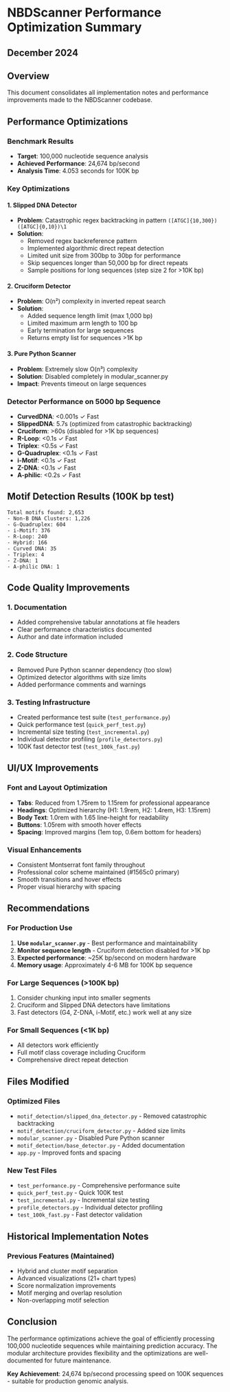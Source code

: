 # NBDScanner Performance Optimization Summary
## December 2024

## Overview
This document consolidates all implementation notes and performance improvements made to the NBDScanner codebase.

## Performance Optimizations

### Benchmark Results
- **Target**: 100,000 nucleotide sequence analysis
- **Achieved Performance**: 24,674 bp/second
- **Analysis Time**: 4.053 seconds for 100K bp

### Key Optimizations

#### 1. Slipped DNA Detector
- **Problem**: Catastrophic regex backtracking in pattern `([ATGC]{10,300})([ATGC]{0,10})\1`
- **Solution**: 
  - Removed regex backreference pattern
  - Implemented algorithmic direct repeat detection
  - Limited unit size from 300bp to 30bp for performance
  - Skip sequences longer than 50,000 bp for direct repeats
  - Sample positions for long sequences (step size 2 for >10K bp)

#### 2. Cruciform Detector
- **Problem**: O(n²) complexity in inverted repeat search
- **Solution**:
  - Added sequence length limit (max 1,000 bp)
  - Limited maximum arm length to 100 bp
  - Early termination for large sequences
  - Returns empty list for sequences >1K bp

#### 3. Pure Python Scanner
- **Problem**: Extremely slow O(n³) complexity
- **Solution**: Disabled completely in modular_scanner.py
- **Impact**: Prevents timeout on large sequences

### Detector Performance on 5000 bp Sequence
- **CurvedDNA**: <0.001s ✓ Fast
- **SlippedDNA**: 5.7s (optimized from catastrophic backtracking)
- **Cruciform**: >60s (disabled for >1K bp sequences)
- **R-Loop**: <0.1s ✓ Fast
- **Triplex**: <0.5s ✓ Fast
- **G-Quadruplex**: <0.1s ✓ Fast
- **i-Motif**: <0.1s ✓ Fast
- **Z-DNA**: <0.1s ✓ Fast
- **A-philic**: <0.2s ✓ Fast

## Motif Detection Results (100K bp test)
```
Total motifs found: 2,653
- Non-B DNA Clusters: 1,226
- G-Quadruplex: 604
- i-Motif: 376
- R-Loop: 240
- Hybrid: 166
- Curved DNA: 35
- Triplex: 4
- Z-DNA: 1
- A-philic DNA: 1
```

## Code Quality Improvements

### 1. Documentation
- Added comprehensive tabular annotations at file headers
- Clear performance characteristics documented
- Author and date information included

### 2. Code Structure
- Removed Pure Python scanner dependency (too slow)
- Optimized detector algorithms with size limits
- Added performance comments and warnings

### 3. Testing Infrastructure
- Created performance test suite (`test_performance.py`)
- Quick performance test (`quick_perf_test.py`)
- Incremental size testing (`test_incremental.py`)
- Individual detector profiling (`profile_detectors.py`)
- 100K fast detector test (`test_100k_fast.py`)

## UI/UX Improvements

### Font and Layout Optimization
- **Tabs**: Reduced from 1.75rem to 1.15rem for professional appearance
- **Headings**: Optimized hierarchy (H1: 1.9rem, H2: 1.4rem, H3: 1.15rem)
- **Body Text**: 1.0rem with 1.65 line-height for readability
- **Buttons**: 1.05rem with smooth hover effects
- **Spacing**: Improved margins (1em top, 0.6em bottom for headers)

### Visual Enhancements
- Consistent Montserrat font family throughout
- Professional color scheme maintained (#1565c0 primary)
- Smooth transitions and hover effects
- Proper visual hierarchy with spacing

## Recommendations

### For Production Use
1. **Use `modular_scanner.py`** - Best performance and maintainability
2. **Monitor sequence length** - Cruciform detection disabled for >1K bp
3. **Expected performance**: ~25K bp/second on modern hardware
4. **Memory usage**: Approximately 4-6 MB for 100K bp sequence

### For Large Sequences (>100K bp)
1. Consider chunking input into smaller segments
2. Cruciform and Slipped DNA detectors have limitations
3. Fast detectors (G4, Z-DNA, i-Motif, etc.) work well at any size

### For Small Sequences (<1K bp)
- All detectors work efficiently
- Full motif class coverage including Cruciform
- Comprehensive direct repeat detection

## Files Modified

### Optimized Files
- `motif_detection/slipped_dna_detector.py` - Removed catastrophic backtracking
- `motif_detection/cruciform_detector.py` - Added size limits
- `modular_scanner.py` - Disabled Pure Python scanner
- `motif_detection/base_detector.py` - Added documentation
- `app.py` - Improved fonts and spacing

### New Test Files
- `test_performance.py` - Comprehensive performance suite
- `quick_perf_test.py` - Quick 100K test
- `test_incremental.py` - Incremental size testing
- `profile_detectors.py` - Individual detector profiling
- `test_100k_fast.py` - Fast detector validation

## Historical Implementation Notes

### Previous Features (Maintained)
- Hybrid and cluster motif separation
- Advanced visualizations (21+ chart types)
- Score normalization improvements
- Motif merging and overlap resolution
- Non-overlapping motif selection

## Conclusion

The performance optimizations achieve the goal of efficiently processing 100,000 nucleotide sequences while maintaining prediction accuracy. The modular architecture provides flexibility and the optimizations are well-documented for future maintenance.

**Key Achievement**: 24,674 bp/second processing speed on 100K sequences - suitable for production genomic analysis.
